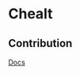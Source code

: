 # Chealt

## Contribution

[Docs](https://github.com/atikenny/chealt/blob/master/docs/contribution)
